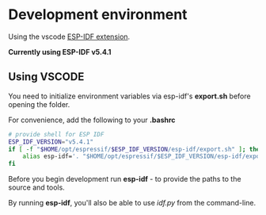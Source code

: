 <!-- End of life
================================================================================
This implementation is a prototype using the ESP-IDF. Future work will focus on
the Rest implementation to support more hardware
-->

# Development environment
Using the vscode [ESP-IDF extension](https://marketplace.visualstudio.com/items?itemName=espressif.esp-idf-extension).

**Currently using ESP-IDF v5.4.1**

## Using VSCODE
You need to initialize environment variables via esp-idf's **export.sh** before
opening the folder.

For convenience, add the following to your **.bashrc**
```sh
# provide shell for ESP IDF
ESP_IDF_VERSION="v5.4.1"
if [ -f "$HOME/opt/espressif/$ESP_IDF_VERSION/esp-idf/export.sh" ]; then
    alias esp-idf='. "$HOME/opt/espressif/$ESP_IDF_VERSION/esp-idf/export.sh"'
fi
```
Before you begin development run **esp-idf** - to provide the paths to the source and tools.

By running **esp-idf**, you'll also be able to use *idf.py* from the command-line.
